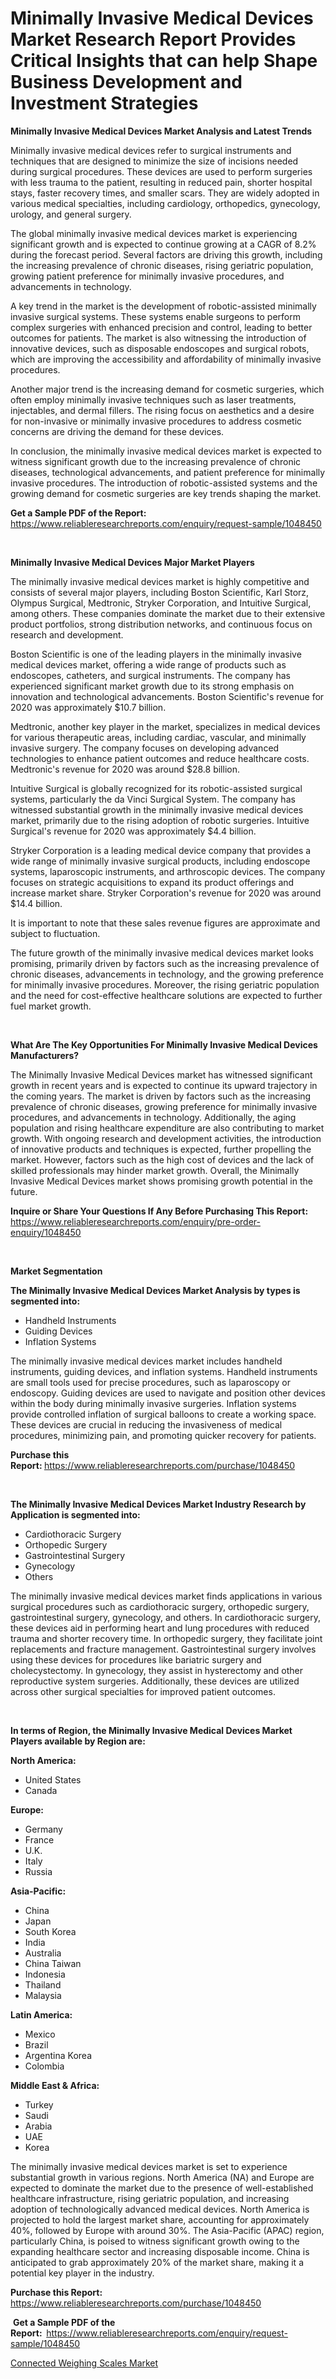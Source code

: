 <p><h1>Minimally Invasive Medical Devices Market Research Report Provides Critical Insights that can help Shape Business Development and Investment Strategies</h1></p><p><strong>Minimally Invasive Medical Devices Market Analysis and Latest Trends</strong></p>
<p><p>Minimally invasive medical devices refer to surgical instruments and techniques that are designed to minimize the size of incisions needed during surgical procedures. These devices are used to perform surgeries with less trauma to the patient, resulting in reduced pain, shorter hospital stays, faster recovery times, and smaller scars. They are widely adopted in various medical specialties, including cardiology, orthopedics, gynecology, urology, and general surgery.</p><p>The global minimally invasive medical devices market is experiencing significant growth and is expected to continue growing at a CAGR of 8.2% during the forecast period. Several factors are driving this growth, including the increasing prevalence of chronic diseases, rising geriatric population, growing patient preference for minimally invasive procedures, and advancements in technology.</p><p>A key trend in the market is the development of robotic-assisted minimally invasive surgical systems. These systems enable surgeons to perform complex surgeries with enhanced precision and control, leading to better outcomes for patients. The market is also witnessing the introduction of innovative devices, such as disposable endoscopes and surgical robots, which are improving the accessibility and affordability of minimally invasive procedures.</p><p>Another major trend is the increasing demand for cosmetic surgeries, which often employ minimally invasive techniques such as laser treatments, injectables, and dermal fillers. The rising focus on aesthetics and a desire for non-invasive or minimally invasive procedures to address cosmetic concerns are driving the demand for these devices.</p><p>In conclusion, the minimally invasive medical devices market is expected to witness significant growth due to the increasing prevalence of chronic diseases, technological advancements, and patient preference for minimally invasive procedures. The introduction of robotic-assisted systems and the growing demand for cosmetic surgeries are key trends shaping the market.</p></p>
<p><strong>Get a Sample PDF of the Report:&nbsp;</strong> <a href="https://www.reliableresearchreports.com/enquiry/request-sample/1048450">https://www.reliableresearchreports.com/enquiry/request-sample/1048450</a></p>
<p>&nbsp;</p>
<p><strong>Minimally Invasive Medical Devices Major Market Players</strong></p>
<p><p>The minimally invasive medical devices market is highly competitive and consists of several major players, including Boston Scientific, Karl Storz, Olympus Surgical, Medtronic, Stryker Corporation, and Intuitive Surgical, among others. These companies dominate the market due to their extensive product portfolios, strong distribution networks, and continuous focus on research and development.</p><p>Boston Scientific is one of the leading players in the minimally invasive medical devices market, offering a wide range of products such as endoscopes, catheters, and surgical instruments. The company has experienced significant market growth due to its strong emphasis on innovation and technological advancements. Boston Scientific's revenue for 2020 was approximately $10.7 billion.</p><p>Medtronic, another key player in the market, specializes in medical devices for various therapeutic areas, including cardiac, vascular, and minimally invasive surgery. The company focuses on developing advanced technologies to enhance patient outcomes and reduce healthcare costs. Medtronic's revenue for 2020 was around $28.8 billion.</p><p>Intuitive Surgical is globally recognized for its robotic-assisted surgical systems, particularly the da Vinci Surgical System. The company has witnessed substantial growth in the minimally invasive medical devices market, primarily due to the rising adoption of robotic surgeries. Intuitive Surgical's revenue for 2020 was approximately $4.4 billion.</p><p>Stryker Corporation is a leading medical device company that provides a wide range of minimally invasive surgical products, including endoscope systems, laparoscopic instruments, and arthroscopic devices. The company focuses on strategic acquisitions to expand its product offerings and increase market share. Stryker Corporation's revenue for 2020 was around $14.4 billion.</p><p>It is important to note that these sales revenue figures are approximate and subject to fluctuation.</p><p>The future growth of the minimally invasive medical devices market looks promising, primarily driven by factors such as the increasing prevalence of chronic diseases, advancements in technology, and the growing preference for minimally invasive procedures. Moreover, the rising geriatric population and the need for cost-effective healthcare solutions are expected to further fuel market growth.</p></p>
<p>&nbsp;</p>
<p><strong>What Are The Key Opportunities For Minimally Invasive Medical Devices Manufacturers?</strong></p>
<p><p>The Minimally Invasive Medical Devices market has witnessed significant growth in recent years and is expected to continue its upward trajectory in the coming years. The market is driven by factors such as the increasing prevalence of chronic diseases, growing preference for minimally invasive procedures, and advancements in technology. Additionally, the aging population and rising healthcare expenditure are also contributing to market growth. With ongoing research and development activities, the introduction of innovative products and techniques is expected, further propelling the market. However, factors such as the high cost of devices and the lack of skilled professionals may hinder market growth. Overall, the Minimally Invasive Medical Devices market shows promising growth potential in the future.</p></p>
<p><strong>Inquire or Share Your Questions If Any Before Purchasing This Report:</strong> <a href="https://www.reliableresearchreports.com/enquiry/pre-order-enquiry/1048450">https://www.reliableresearchreports.com/enquiry/pre-order-enquiry/1048450</a></p>
<p>&nbsp;</p>
<p><strong>Market Segmentation</strong></p>
<p><strong>The Minimally Invasive Medical Devices Market Analysis by types is segmented into:</strong></p>
<p><ul><li>Handheld Instruments</li><li>Guiding Devices</li><li>Inflation Systems</li></ul></p>
<p><p>The minimally invasive medical devices market includes handheld instruments, guiding devices, and inflation systems. Handheld instruments are small tools used for precise procedures, such as laparoscopy or endoscopy. Guiding devices are used to navigate and position other devices within the body during minimally invasive surgeries. Inflation systems provide controlled inflation of surgical balloons to create a working space. These devices are crucial in reducing the invasiveness of medical procedures, minimizing pain, and promoting quicker recovery for patients.</p></p>
<p><strong>Purchase this Report:&nbsp;</strong><a href="https://www.reliableresearchreports.com/purchase/1048450">https://www.reliableresearchreports.com/purchase/1048450</a></p>
<p>&nbsp;</p>
<p><strong>The Minimally Invasive Medical Devices Market Industry Research by Application is segmented into:</strong></p>
<p><ul><li>Cardiothoracic Surgery</li><li>Orthopedic Surgery</li><li>Gastrointestinal Surgery</li><li>Gynecology</li><li>Others</li></ul></p>
<p><p>The minimally invasive medical devices market finds applications in various surgical procedures such as cardiothoracic surgery, orthopedic surgery, gastrointestinal surgery, gynecology, and others. In cardiothoracic surgery, these devices aid in performing heart and lung procedures with reduced trauma and shorter recovery time. In orthopedic surgery, they facilitate joint replacements and fracture management. Gastrointestinal surgery involves using these devices for procedures like bariatric surgery and cholecystectomy. In gynecology, they assist in hysterectomy and other reproductive system surgeries. Additionally, these devices are utilized across other surgical specialties for improved patient outcomes.</p></p>
<p>&nbsp;</p>
<p><strong>In terms of Region, the Minimally Invasive Medical Devices Market Players available by Region are:</strong></p>
<p>
    <p> <strong> North America: </strong>
        <ul>
            <li>United States</li>
            <li>Canada</li>
        </ul>
        </p> 
    <p> <strong> Europe: </strong>
        <ul>
            <li>Germany</li>
            <li>France</li>
            <li>U.K.</li>
            <li>Italy</li>
            <li>Russia</li>
        </ul>
        </p> 
    <p> <strong> Asia-Pacific: </strong>
        <ul>
            <li>China</li>
            <li>Japan</li>
            <li>South Korea</li>
            <li>India</li>
            <li>Australia</li>
            <li>China Taiwan</li>
            <li>Indonesia</li>
            <li>Thailand</li>
            <li>Malaysia</li>
        </ul>
        </p> 
    <p> <strong> Latin America: </strong>
        <ul>
            <li>Mexico</li>
            <li>Brazil</li>
            <li>Argentina Korea</li>
            <li>Colombia</li>
        </ul>
        </p> 
    <p> <strong> Middle East & Africa: </strong>
        <ul>
            <li>Turkey</li>
            <li>Saudi</li>
            <li>Arabia</li>
            <li>UAE</li>
            <li>Korea</li>
        </ul>
    </p>
    </p>
<p><p>The minimally invasive medical devices market is set to experience substantial growth in various regions. North America (NA) and Europe are expected to dominate the market due to the presence of well-established healthcare infrastructure, rising geriatric population, and increasing adoption of technologically advanced medical devices. North America is projected to hold the largest market share, accounting for approximately 40%, followed by Europe with around 30%. The Asia-Pacific (APAC) region, particularly China, is poised to witness significant growth owing to the expanding healthcare sector and increasing disposable income. China is anticipated to grab approximately 20% of the market share, making it a potential key player in the industry.</p></p>
<p><strong>Purchase this Report: </strong><a href="https://www.reliableresearchreports.com/purchase/1048450">https://www.reliableresearchreports.com/purchase/1048450</a></p>
<p>&nbsp;<strong>Get a Sample PDF of the Report:&nbsp;&nbsp;</strong><a href="https://www.reliableresearchreports.com/enquiry/request-sample/1048450">https://www.reliableresearchreports.com/enquiry/request-sample/1048450</a></p>
<p><strong></strong></p>
<p><p><a href="https://github.com/ChiragRp1/Market-Research-Report-List-2/blob/main/connected-weighing-scales-market.md">Connected Weighing Scales Market</a></p></p>